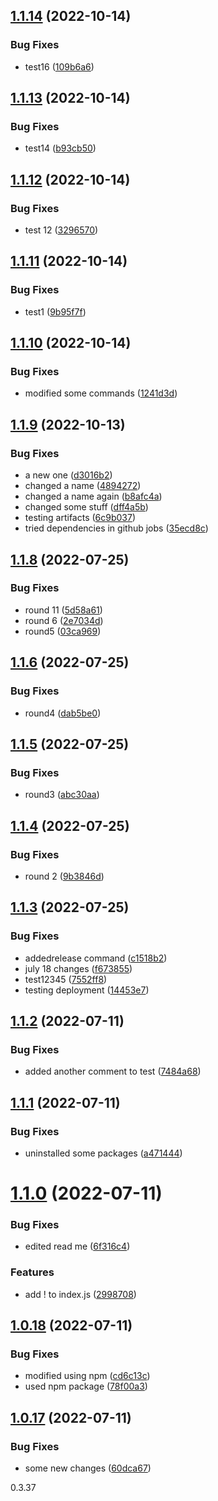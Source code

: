 ## [1.1.14](https://github.com/elaheabs/my-github-actions/compare/v1.1.13...v1.1.14) (2022-10-14)


### Bug Fixes

* test16 ([109b6a6](https://github.com/elaheabs/my-github-actions/commit/109b6a60a9d42eb261a8b71a3d483222ee51f358))

## [1.1.13](https://github.com/elaheabs/my-github-actions/compare/v1.1.12...v1.1.13) (2022-10-14)


### Bug Fixes

* test14 ([b93cb50](https://github.com/elaheabs/my-github-actions/commit/b93cb507b2edfd362998b104727877b8df527001))

## [1.1.12](https://github.com/elaheabs/my-github-actions/compare/v1.1.11...v1.1.12) (2022-10-14)


### Bug Fixes

* test 12 ([3296570](https://github.com/elaheabs/my-github-actions/commit/32965706a02c602c6d259c53287d864da12d6bb1))

## [1.1.11](https://github.com/elaheabs/my-github-actions/compare/v1.1.10...v1.1.11) (2022-10-14)


### Bug Fixes

* test1 ([9b95f7f](https://github.com/elaheabs/my-github-actions/commit/9b95f7f30b2888ee2d8750f6bdac896c4e00daad))

## [1.1.10](https://github.com/elaheabs/my-github-actions/compare/v1.1.9...v1.1.10) (2022-10-14)


### Bug Fixes

* modified some commands ([1241d3d](https://github.com/elaheabs/my-github-actions/commit/1241d3dad439ddaf9c662a3822704a6227883258))

## [1.1.9](https://github.com/elaheabs/my-github-actions/compare/v1.1.8...v1.1.9) (2022-10-13)


### Bug Fixes

* a new one ([d3016b2](https://github.com/elaheabs/my-github-actions/commit/d3016b2c13baed028b58e6bc1e8793921471b079))
* changed a name ([4894272](https://github.com/elaheabs/my-github-actions/commit/48942722d646566e7f562483aad88ea8c32dd587))
* changed a name again ([b8afc4a](https://github.com/elaheabs/my-github-actions/commit/b8afc4abd273b4decabed7a35d250d62ddc9e042))
* changed some stuff ([dff4a5b](https://github.com/elaheabs/my-github-actions/commit/dff4a5b0600263908cedb8cdb9376a89d391ba6e))
* testing artifacts ([6c9b037](https://github.com/elaheabs/my-github-actions/commit/6c9b03756d8af8f42af1ae8e576bbc2593984c51))
* tried dependencies in github jobs ([35ecd8c](https://github.com/elaheabs/my-github-actions/commit/35ecd8caffc35bbcebee7f30f98753de0780a62e))

## [1.1.8](https://github.com/elaheabs/my-github-actions/compare/v1.1.7...v1.1.8) (2022-07-25)


### Bug Fixes

* round 11 ([5d58a61](https://github.com/elaheabs/my-github-actions/commit/5d58a614e8c3d18e6957cb48f056642578ae9dd7))
* round 6 ([2e7034d](https://github.com/elaheabs/my-github-actions/commit/2e7034d8fc41ed9472ba48b654ca45d17b526599))
* round5 ([03ca969](https://github.com/elaheabs/my-github-actions/commit/03ca969e296830ccd0944d3369f3d9faef5843f4))

## [1.1.6](https://github.com/elaheabs/my-github-actions/compare/v1.1.5...v1.1.6) (2022-07-25)


### Bug Fixes

* round4 ([dab5be0](https://github.com/elaheabs/my-github-actions/commit/dab5be0518a752b555ee660ee9cc7cdd0eff9cd1))

## [1.1.5](https://github.com/elaheabs/my-github-actions/compare/v1.1.4...v1.1.5) (2022-07-25)


### Bug Fixes

* round3 ([abc30aa](https://github.com/elaheabs/my-github-actions/commit/abc30aac2f08bb687e5f8c4eccee486a6376313d))

## [1.1.4](https://github.com/elaheabs/my-github-actions/compare/v1.1.3...v1.1.4) (2022-07-25)


### Bug Fixes

* round 2 ([9b3846d](https://github.com/elaheabs/my-github-actions/commit/9b3846dbc1e5f46dda6c00c8e47157ef05d03367))

## [1.1.3](https://github.com/elaheabs/my-github-actions/compare/v1.1.2...v1.1.3) (2022-07-25)


### Bug Fixes

* addedrelease command ([c1518b2](https://github.com/elaheabs/my-github-actions/commit/c1518b22c204007580e6894350ba24c8d589abf7))
* july 18 changes ([f673855](https://github.com/elaheabs/my-github-actions/commit/f673855d346981f813a1f514c31a120ebd6c2cb8))
* test12345 ([7552ff8](https://github.com/elaheabs/my-github-actions/commit/7552ff87c65226d9c62f6d6ddc4cacdc8111794c))
* testing deployment ([14453e7](https://github.com/elaheabs/my-github-actions/commit/14453e76cc16fa1a52d4a81154ced40bb091ea8c))

## [1.1.2](https://github.com/elaheabs/my-github-actions/compare/v1.1.1...v1.1.2) (2022-07-11)


### Bug Fixes

* added another comment to test ([7484a68](https://github.com/elaheabs/my-github-actions/commit/7484a68c68576dd124c307c3207f1e54c57d0699))

## [1.1.1](https://github.com/elaheabs/my-github-actions/compare/v1.1.0...v1.1.1) (2022-07-11)


### Bug Fixes

* uninstalled some packages ([a471444](https://github.com/elaheabs/my-github-actions/commit/a4714441f3c96f8ab3f0e200dda299dec4a196c6))

# [1.1.0](https://github.com/elaheabs/my-github-actions/compare/v1.0.18...v1.1.0) (2022-07-11)


### Bug Fixes

* edited read me ([6f316c4](https://github.com/elaheabs/my-github-actions/commit/6f316c43a9c50ebb036fd5b2adc4891131d5048b))


### Features

* add ! to index.js ([2998708](https://github.com/elaheabs/my-github-actions/commit/2998708e94c56f031f356706d4c4700747d079e3))

## [1.0.18](https://github.com/elaheabs/my-github-actions/compare/v1.0.17...v1.0.18) (2022-07-11)


### Bug Fixes

* modified using npm ([cd6c13c](https://github.com/elaheabs/my-github-actions/commit/cd6c13c85daebc1afd42f7286f80ea4cd7b4ae5c))
* used npm package ([78f00a3](https://github.com/elaheabs/my-github-actions/commit/78f00a384c22e371f5f0f8bc6692918837e44b00))

## [1.0.17](https://github.com/elaheabs/my-github-actions/compare/v1.0.16...v1.0.17) (2022-07-11)


### Bug Fixes

* some new changes ([60dca67](https://github.com/elaheabs/my-github-actions/commit/60dca6753856b50a58cb1e7a73383ada8444a36a))

0.3.37
